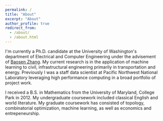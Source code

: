 ```yaml
---
permalink: /
title: "About"
excerpt: "About"
author_profile: true
redirect_from: 
  - /about/
  - /about.html
---
```


I'm currently a Ph.D. candidate at the University of Washington's department of Electrical and Computer Engineering under the advisement of [Baosen Zhang](https://zhangbaosen.github.io/). My current research is in the application of machine learning to civil, infrastructural engineering primarily in transportation and energy. Previously I was a staff data scientist at Pacific Northwest National Laboratory leveraging high performance computing in a broad portfolio of project work. 

I received a B.S. in Mathematics from the University of Maryland, College Park in 2012. My undergraduate coursework included classical English and world literature. My graduate coursework has consisted of topology, combinatorial optimization, machine learning, as well as economics and entrepeneurship.

